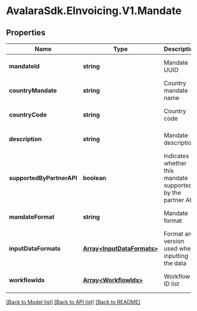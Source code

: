 # AvalaraSdk.EInvoicing.V1.Mandate

## Properties

Name | Type | Description | Notes
------------ | ------------- | ------------- | -------------
**mandateId** | **string** | Mandate UUID | [optional] [default to undefined]
**countryMandate** | **string** | Country mandate name | [optional] [default to undefined]
**countryCode** | **string** | Country code | [optional] [default to undefined]
**description** | **string** | Mandate description | [optional] [default to undefined]
**supportedByPartnerAPI** | **boolean** | Indicates whether this mandate supported by the partner API | [optional] [default to undefined]
**mandateFormat** | **string** | Mandate format | [optional] [default to undefined]
**inputDataFormats** | [**Array&lt;InputDataFormats&gt;**](InputDataFormats.md) | Format and version used when inputting the data | [optional] [default to undefined]
**workflowIds** | [**Array&lt;WorkflowIds&gt;**](WorkflowIds.md) | Workflow ID list | [optional] [default to undefined]

[[Back to Model list]](../../../README.md#documentation-for-models) [[Back to API list]](../../../README.md#documentation-for-api-endpoints) [[Back to README]](../../../README.md)

